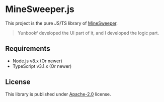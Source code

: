 # MineSweeper.js

This project is the pure JS/TS library of [MineSweeper](https://maiyun.github.io/MineSweeper/dist/test/).

> Yunbookf developed the UI part of it, and I developed the logic part.

## Requirements

- Node.js v8.x (Or newer)
- TypeScript v3.1.x (Or newer)

## License

This library is published under [Apache-2.0](./LICENSE) license.
